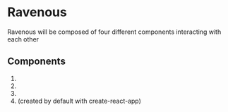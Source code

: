 # Ravenous

Ravenous will be composed of four different components interacting with each other

## Components
  1. <Business />
  2. <BusinessList />
  3. <SearchBar />
  4. <App /> (created by default with create-react-app)
